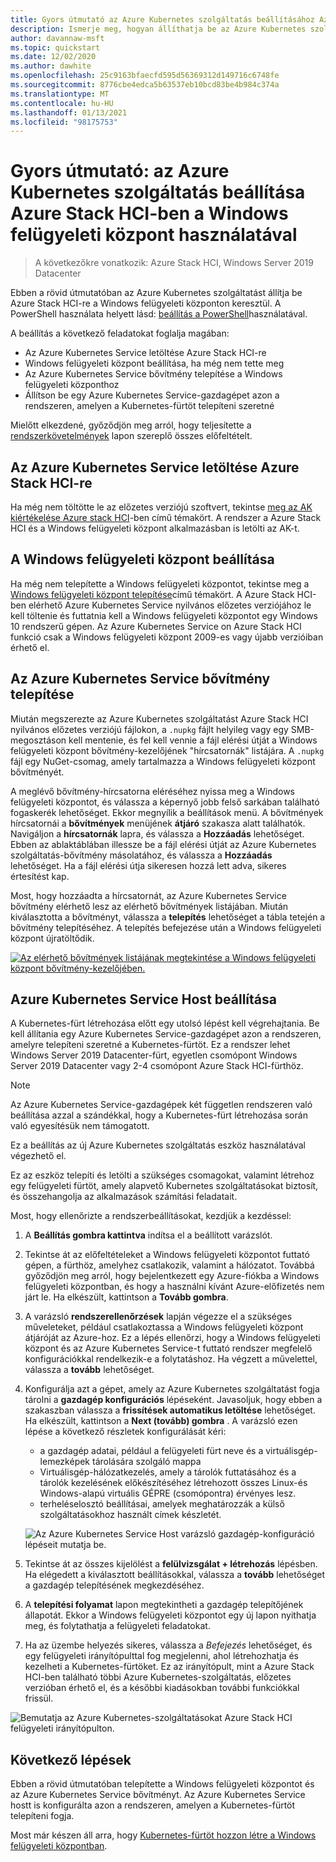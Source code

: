```yaml
---
title: Gyors útmutató az Azure Kubernetes szolgáltatás beállításához Azure Stack HCI-ben a Windows felügyeleti központ használatával
description: Ismerje meg, hogyan állíthatja be az Azure Kubernetes szolgáltatást a Azure Stack HCI-ben a Windows felügyeleti központon keresztül
author: davannaw-msft
ms.topic: quickstart
ms.date: 12/02/2020
ms.author: dawhite
ms.openlocfilehash: 25c9163bfaecfd595d56369312d149716c6748fe
ms.sourcegitcommit: 8776cbe4edca5b63537eb10bcd83be4b984c374a
ms.translationtype: MT
ms.contentlocale: hu-HU
ms.lasthandoff: 01/13/2021
ms.locfileid: "98175753"
---
```

# <a name="quickstart-set-up-azure-kubernetes-service-on-azure-stack-hci-using-windows-admin-center"></a>Gyors útmutató: az Azure Kubernetes szolgáltatás beállítása Azure Stack HCI-ben a Windows felügyeleti központ használatával

> A következőkre vonatkozik: Azure Stack HCI, Windows Server 2019 Datacenter

Ebben a rövid útmutatóban az Azure Kubernetes szolgáltatást állítja be Azure Stack HCI-re a Windows felügyeleti központon keresztül. A PowerShell használata helyett lásd: [beállítás a PowerShell](setup-powershell.md)használatával.

A beállítás a következő feladatokat foglalja magában:

* Az Azure Kubernetes Service letöltése Azure Stack HCI-re
* Windows felügyeleti központ beállítása, ha még nem tette meg
* Az Azure Kubernetes Service bővítmény telepítése a Windows felügyeleti központhoz
* Állítson be egy Azure Kubernetes Service-gazdagépet azon a rendszeren, amelyen a Kubernetes-fürtöt telepíteni szeretné

Mielőtt elkezdené, győződjön meg arról, hogy teljesítette a [rendszerkövetelmények](.\system-requirements.md) lapon szereplő összes előfeltételt.

## <a name="download-azure-kubernetes-service-on-azure-stack-hci"></a>Az Azure Kubernetes Service letöltése Azure Stack HCI-re

Ha még nem töltötte le az előzetes verziójú szoftvert, tekintse [meg az AK kiértékelése Azure stack HCI](https://aka.ms/AKS-HCI-Evaluate)-ben című témakört. A rendszer a Azure Stack HCI és a Windows felügyeleti központ alkalmazásban is letölti az AK-t.

## <a name="setting-up-windows-admin-center"></a>A Windows felügyeleti központ beállítása

Ha még nem telepítette a Windows felügyeleti központot, tekintse meg a [Windows felügyeleti központ telepítése](/windows-server/manage/windows-admin-center/deploy/install)című témakört. A Azure Stack HCI-ben elérhető Azure Kubernetes Service nyilvános előzetes verziójához le kell töltenie és futtatnia kell a Windows felügyeleti központot egy Windows 10 rendszerű gépen. Az Azure Kubernetes Service on Azure Stack HCI funkció csak a Windows felügyeleti központ 2009-es vagy újabb verzióiban érhető el.

## <a name="installing-the-azure-kubernetes-service-extension"></a>Az Azure Kubernetes Service bővítmény telepítése

Miután megszerezte az Azure Kubernetes szolgáltatást Azure Stack HCI nyilvános előzetes verziójú fájlokon, a `.nupkg` fájlt helyileg vagy egy SMB-megosztáson kell mentenie, és fel kell vennie a fájl elérési útját a Windows felügyeleti központ bővítmény-kezelőjének "hírcsatornák" listájára. A `.nupkg` fájl egy NuGet-csomag, amely tartalmazza a Windows felügyeleti központ bővítményét.

A meglévő bővítmény-hírcsatorna eléréséhez nyissa meg a Windows felügyeleti központot, és válassza a képernyő jobb felső sarkában található fogaskerék lehetőséget. Ekkor megnyílik a beállítások menü. A bővítmények hírcsatornái a **bővítmények** menüjének **átjáró** szakasza alatt találhatók. Navigáljon a **hírcsatornák** lapra, és válassza a **Hozzáadás** lehetőséget. Ebben az ablaktáblában illessze be a fájl elérési útját az Azure Kubernetes szolgáltatás-bővítmény másolatához, és válassza a **Hozzáadás** lehetőséget. Ha a fájl elérési útja sikeresen hozzá lett adva, sikeres értesítést kap. 

Most, hogy hozzáadta a hírcsatornát, az Azure Kubernetes Service bővítmény elérhető lesz az elérhető bővítmények listájában. Miután kiválasztotta a bővítményt, válassza a **telepítés** lehetőséget a tábla tetején a bővítmény telepítéséhez. A telepítés befejezése után a Windows felügyeleti központ újratöltődik. 

[![Az elérhető bővítmények listájának megtekintése a Windows felügyeleti központ bővítmény-kezelőjében. ](.\media\setup\extension-manager.png)](.\media\setup\extension-manager.png#lightbox)

## <a name="setting-up-an-azure-kubernetes-service-host"></a>Azure Kubernetes Service Host beállítása

A Kubernetes-fürt létrehozása előtt egy utolsó lépést kell végrehajtania. Be kell állítania egy Azure Kubernetes Service-gazdagépet azon a rendszeren, amelyre telepíteni szeretné a Kubernetes-fürtöt. Ez a rendszer lehet Windows Server 2019 Datacenter-fürt, egyetlen csomópont Windows Server 2019 Datacenter vagy 2-4 csomópont Azure Stack HCI-fürthöz. 

> [!NOTE] 
> Az Azure Kubernetes Service-gazdagépek két független rendszeren való beállítása azzal a szándékkal, hogy a Kubernetes-fürt létrehozása során való egyesítésük nem támogatott. 

Ez a beállítás az új Azure Kubernetes szolgáltatás eszköz használatával végezhető el. 

Ez az eszköz telepíti és letölti a szükséges csomagokat, valamint létrehoz egy felügyeleti fürtöt, amely alapvető Kubernetes szolgáltatásokat biztosít, és összehangolja az alkalmazások számítási feladatait. 


Most, hogy ellenőrizte a rendszerbeállításokat, kezdjük a kezdéssel: 
1. A **Beállítás gombra kattintva** indítsa el a beállított varázslót.
2. Tekintse át az előfeltételeket a Windows felügyeleti központot futtató gépen, a fürthöz, amelyhez csatlakozik, valamint a hálózatot. Továbbá győződjön meg arról, hogy bejelentkezett egy Azure-fiókba a Windows felügyeleti központban, és hogy a használni kívánt Azure-előfizetés nem járt le. Ha elkészült, kattintson a **Tovább gombra**.
3. A varázsló **rendszerellenőrzések** lapján végezze el a szükséges műveleteket, például csatlakoztassa a Windows felügyeleti központ átjáróját az Azure-hoz. Ez a lépés ellenőrzi, hogy a Windows felügyeleti központ és az Azure Kubernetes Service-t futtató rendszer megfelelő konfigurációkkal rendelkezik-e a folytatáshoz. Ha végzett a művelettel, válassza a **tovább** lehetőséget.
4. Konfigurálja azt a gépet, amely az Azure Kubernetes szolgáltatást fogja tárolni a **gazdagép konfigurációs** lépéseként. Javasoljuk, hogy ebben a szakaszban válassza a **frissítések automatikus letöltése** lehetőséget. Ha elkészült, kattintson a **Next (tovább) gombra** . A varázsló ezen lépése a következő részletek konfigurálását kéri:
    * a gazdagép adatai, például a felügyeleti fürt neve és a virtuálisgép-lemezképek tárolására szolgáló mappa
    * Virtuálisgép-hálózatkezelés, amely a tárolók futtatásához és a tárolók kezelésének előkészítéséhez létrehozott összes Linux-és Windows-alapú virtuális GÉPRE (csomópontra) érvényes lesz. 
    * terheléselosztó beállításai, amelyek meghatározzák a külső szolgáltatásokhoz használt címek készletét.

    ![Az Azure Kubernetes Service Host varázsló gazdagép-konfiguráció lépéseit mutatja be.](.\media\setup\host-configuration.png)

5. Tekintse át az összes kijelölést a **felülvizsgálat + létrehozás** lépésben. Ha elégedett a kiválasztott beállításokkal, válassza a **tovább** lehetőséget a gazdagép telepítésének megkezdéséhez. 
6. A **telepítési folyamat** lapon megtekintheti a gazdagép telepítőjének állapotát. Ekkor a Windows felügyeleti központot egy új lapon nyithatja meg, és folytathatja a felügyeleti feladatokat. 
7. Ha az üzembe helyezés sikeres, válassza a *Befejezés* lehetőséget, és egy felügyeleti irányítópulttal fog megjelenni, ahol létrehozhatja és kezelheti a Kubernetes-fürtöket. Ez az irányítópult, mint a Azure Stack HCI-ben található többi Azure Kubernetes-szolgáltatás, előzetes verzióban érhető el, és a későbbi kiadásokban további funkciókkal frissül.
 
  ![Bemutatja az Azure Kubernetes-szolgáltatásokat Azure Stack HCI felügyeleti irányítópulton.](.\media\setup\dashboard.png)
 
## <a name="next-steps"></a>Következő lépések

Ebben a rövid útmutatóban telepítette a Windows felügyeleti központot és az Azure Kubernetes Service bővítményt. Az Azure Kubernetes Service hostt is konfigurálta azon a rendszeren, amelyen a Kubernetes-fürtöt telepíteni fogja.

Most már készen áll arra, hogy [Kubernetes-fürtöt hozzon létre a Windows felügyeleti központban](create-kubernetes-cluster.md).
